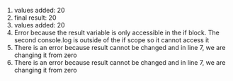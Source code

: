 1. values added:  20
2. final result:  20
3. values added:  20
4. Error because the result variable is only accessible in the if block. 
The second console.log is outside of the if scope so it cannot access it 
5. There is an error because result cannot be changed and in line 7, we are changing it from zero 
6. There is an error because result cannot be changed and in line 7, we are changing it from zero 